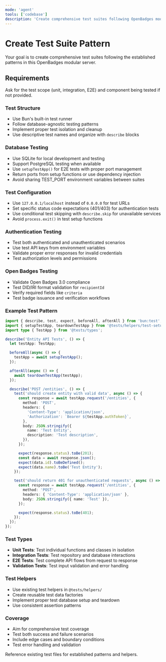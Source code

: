 ```yaml
---
mode: 'agent'
tools: ['codebase']
description: 'Create comprehensive test suites following OpenBadges modular server patterns'
---
```


# Create Test Suite Pattern

Your goal is to create comprehensive test suites following the established patterns in this OpenBadges modular server.

## Requirements

Ask for the test scope (unit, integration, E2E) and component being tested if not provided.

### Test Structure
- Use Bun's built-in test runner
- Follow database-agnostic testing patterns
- Implement proper test isolation and cleanup
- Use descriptive test names and organize with `describe` blocks

### Database Testing
- Use SQLite for local development and testing
- Support PostgreSQL testing when available
- Use `setupTestApp()` for E2E tests with proper port management
- Return ports from setup functions or use dependency injection
- Avoid sharing TEST_PORT environment variables between suites

### Test Configuration
- Use `127.0.0.1/localhost` instead of `0.0.0.0` for test URLs
- Set specific status code expectations (401/403) for authentication tests
- Use conditional test skipping with `describe.skip` for unavailable services
- Avoid `process.exit()` in test setup functions

### Authentication Testing
- Test both authenticated and unauthenticated scenarios
- Use test API keys from environment variables
- Validate proper error responses for invalid credentials
- Test authorization levels and permissions

### Open Badges Testing
- Validate Open Badges 3.0 compliance
- Test DID/IRI format validation for `recipientId`
- Verify required fields like `criteria`
- Test badge issuance and verification workflows

### Example Test Pattern
```typescript
import { describe, test, expect, beforeAll, afterAll } from 'bun:test';
import { setupTestApp, teardownTestApp } from '@tests/helpers/test-setup';
import type { TestApp } from '@tests/types';

describe('Entity API Tests', () => {
  let testApp: TestApp;

  beforeAll(async () => {
    testApp = await setupTestApp();
  });

  afterAll(async () => {
    await teardownTestApp(testApp);
  });

  describe('POST /entities', () => {
    test('should create entity with valid data', async () => {
      const response = await testApp.request('/entities', {
        method: 'POST',
        headers: {
          'Content-Type': 'application/json',
          'Authorization': `Bearer ${testApp.authToken}`,
        },
        body: JSON.stringify({
          name: 'Test Entity',
          description: 'Test description',
        }),
      });

      expect(response.status).toBe(201);
      const data = await response.json();
      expect(data.id).toBeDefined();
      expect(data.name).toBe('Test Entity');
    });

    test('should return 401 for unauthenticated requests', async () => {
      const response = await testApp.request('/entities', {
        method: 'POST',
        headers: { 'Content-Type': 'application/json' },
        body: JSON.stringify({ name: 'Test' }),
      });

      expect(response.status).toBe(401);
    });
  });
});
```

### Test Types
- **Unit Tests**: Test individual functions and classes in isolation
- **Integration Tests**: Test repository and database interactions
- **E2E Tests**: Test complete API flows from request to response
- **Validation Tests**: Test input validation and error handling

### Test Helpers
- Use existing test helpers in `@tests/helpers/`
- Create reusable test data factories
- Implement proper test database setup and teardown
- Use consistent assertion patterns

### Coverage
- Aim for comprehensive test coverage
- Test both success and failure scenarios
- Include edge cases and boundary conditions
- Test error handling and validation

Reference existing test files for established patterns and helpers.
